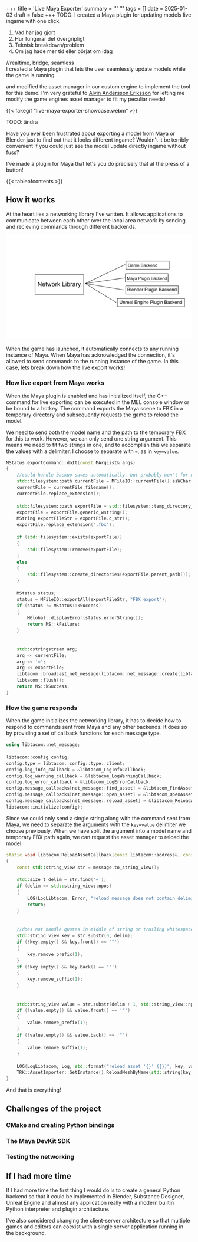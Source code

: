 +++
title = 'Live Maya Exporter'
summary = '''
'''
tags = []
date = 2025-01-03
draft = false
+++
TODO: I created a Maya plugin for updating models live ingame with one click.



1. Vad har jag gjort
2. Hur fungerar det övergripligt
3. Teknisk breakdown/problem
4. Om jag hade mer tid eller börjat om idag

//realtime, bridge, seamless  
I created a Maya plugin that lets the user seamlessly update models while the game is running.

 and modified the asset manager in our custom engine to implement the tool for this demo. I'm very grateful to [Alvin Andersson Eriksson](www.alvineriksson.com) for letting me modify the game engines asset manager to fit my peculiar needs!

{{< fakegif "live-maya-exporter-showcase.webm" >}}

TODO: ändra

Have you ever been frustrated about exporting a model from Maya or Blender just to find out that it looks different ingame? Wouldn't it be terribly convenient if you could just see the model update directly ingame without fuss?

I've made a plugin for Maya that let's you do precisely that at the press of a button! 

{{< tableofcontents >}}

## How it works
At the heart lies a networking library I've written. It allows applications to communicate between each other over the local area network by sending and recieving commands through different backends.

![Game Backend, Maya Plugin Backend, Blender Plugin Backend and the Unreal Engine Plugin Backend depens on the network library.](library-backend-overview.webp)

When the game has launched, it automatically connects to any running instance of Maya. When Maya has acknowledged the connection, it's allowed to send commands to the running instance of the game. In this case, lets break down how the live export works!
### How live export from Maya works
When the Maya plugin is enabled and has initialized itself, the C++ command for live exporting can be executed in the MEL console window or be bound to a hotkey. The command exports the Maya scene to FBX in a temporary directory and subsequently requests the game to reload the model. 

We need to send both the model name and the path to the temporary FBX for this to work. However, we can only send one string argument. This means we need to fit two strings in one, and to accomplish this we separate the values with a delimiter. I choose to separate with `=`, as in `key=value`.
```cpp
MStatus exportCommand::doIt(const MArgList& args) 
{
    //could handle backup saves automatically, but probably won't for now
    std::filesystem::path currentFile = MFileIO::currentFile().asWChar();
    currentFile = currentFile.filename();
    currentFile.replace_extension();

    std::filesystem::path exportFile = std::filesystem::temp_directory_path() / L"libtacom" / currentFile;
    exportFile = exportFile.generic_wstring();
    MString exportFileStr = exportFile.c_str();
    exportFile.replace_extension(".fbx");

    if (std::filesystem::exists(exportFile))
    {
        std::filesystem::remove(exportFile);
    }
    else
    {
        std::filesystem::create_directories(exportFile.parent_path());
    }

    MStatus status;
    status = MFileIO::exportAll(exportFileStr, "FBX export");
    if (status != MStatus::kSuccess)
    {
        MGlobal::displayError(status.errorString());
        return MS::kFailure;
    }


    std::ostringstream arg;
    arg << currentFile;
    arg << '=';
    arg << exportFile;
    libtacom::broadcast_net_message(libtacom::net_message::create(libtacom::net_message::reload_asset, arg.str().c_str()));
    libtacom::flush();
    return MS::kSuccess;
}
```

### How the game responds
When the game initializes the networking library, it has to decide how to respond to commands sent from Maya and any other backends. It does so by providing a set of callback functions for each message type.
```cpp
using libtacom::net_message;

libtacom::config config;
config.type = libtacom::config::type::client;
config.log_info_callback = &libtacom_LogInfoCallback;
config.log_warning_callback = &libtacom_LogWarningCallback;
config.log_error_callback = &libtacom_LogErrorCallback;
config.message_callbacks[net_message::find_asset] = &libtacom_FindAssetCallback;
config.message_callbacks[net_message::open_asset] = &libtacom_OpenAssetCallback;
config.message_callbacks[net_message::reload_asset] = &libtacom_ReloadAssetCallback;
libtacom::initialize(config);
```
Since we could only send a single string along with the command sent from Maya, we need to separate the arguments with the `key=value` delimiter we choose previously. When we have split the argument into a model name and temporary FBX path again, we can request the asset manager to reload the model.
```cpp
static void libtacom_ReloadAssetCallback(const libtacom::address&, const libtacom::net_message& message)
{
	const std::string_view str = message.to_string_view();

	std::size_t delim = str.find('=');
	if (delim == std::string_view::npos)
	{
		LOG(LogLibtacom, Error, "reload message does not contain delimiter '='");
		return;
	}


	//does not handle quotes in middle of string or trailing whitespace
	std::string_view key = str.substr(0, delim);
	if (!key.empty() && key.front() == '"')
	{
		key.remove_prefix(1);
	}
	if (!key.empty() && key.back() == '"')
	{
		key.remove_suffix(1);
	}


	std::string_view value = str.substr(delim + 1, std::string_view::npos);
	if (!value.empty() && value.front() == '"')
	{
		value.remove_prefix(1);
	}
	if (!value.empty() && value.back() == '"')
	{
		value.remove_suffix(1);
	}

	LOG(LogLibtacom, Log, std::format("reload_asset '{}' ({})", key, value).c_str());
	TRK::AssetImporter::GetInstance().ReloadMeshByName(std::string(key), value);
}
```

And that is everything! 

## Challenges of the project
### CMake and creating Python bindings
### The Maya DevKit SDK
### Testing the networking

## If I had more time
If I had more time the first thing I would do is to create a general Python backend so that it could be implemented in Blender, Substance Designer, Unreal Engine and almost any application really with a modern builtin Python interpreter and plugin architecture.

I've also considered changing the client-server architecture so that multiple games and editors can coexist with a single server application running in the background.